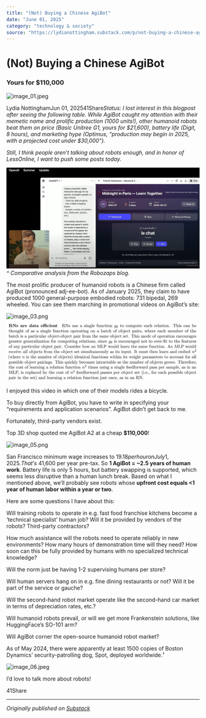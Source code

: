 ```yaml
---
title: "(Not) Buying a Chinese AgiBot"
date: "June 01, 2025"
category: "technology & society"
source: "https://lydianottingham.substack.com/p/not-buying-a-chinese-agibot"
---
```


# (Not) Buying a Chinese AgiBot
### Yours for $110,000
![image_01.jpeg](images/image_01.jpeg)

Lydia NottinghamJun 01, 202541Share*Status: I lost interest in this blogpost after seeing the following table. While AgiBot caught my attention with their memetic name and prolific production (1000 units!), other humanoid robots beat them on price (Basic Unitree G1, yours for $21,600), battery life (Digit, 8 hours), and marketing hype (Optimus, “production may begin in 2025, with a projected cost under $30,000”).*

*Still, I think people aren’t talking about robots enough, and in honor of LessOnline, I want to push some posts today.*

![image_02.png](images/image_02.png)*^ Comparative analysis from the Robozaps blog.*

The most prolific producer of humanoid robots is a Chinese firm called AgiBot (pronounced adj-ee-bot). As of January 2025, they claim to have produced 1000 general-purpose embodied robots: 731 bipedal, 269 wheeled. You can see them marching in promotional videos on AgiBot’s site:

![image_03.png](images/image_03.png)![image_04.png](images/image_04.png)

I enjoyed this video in which one of their models rides a bicycle.

To buy directly from AgiBot, you have to write in specifying your “requirements and application scenarios”. AgiBot didn’t get back to me.

Fortunately, third-party vendors exist.

Top 3D shop quoted me AgiBot A2 at a cheap **$110,000**!

![image_05.png](images/image_05.png)

San Francisco minimum wage increases to $19.18 per hour on July 1, 2025. That’s ~$41,600 per year pre-tax. So **1 AgiBot = ~2.5 years of human work**. Battery life is only 5 hours, but battery swapping is supported, which seems less disruptive than a human lunch break. Based on what I mentioned above, we’ll probably see robots whose **upfront cost equals <1 year of human labor within a year or two**.

Here are some questions I have about this:

Will training robots to operate in e.g. fast food franchise kitchens become a ‘technical specialist’ human job? Will it be provided by vendors of the robots? Third-party contractors?

How much assistance will the robots need to operate reliably in new environments? How many hours of demonstration time will they need? How soon can this be fully provided by humans with no specialized technical knowledge? 

Will the norm just be having 1-2 supervising humans per store?

Will human servers hang on in e.g. fine dining restaurants or not? Will it be part of the service or gauche?

Will the second-hand robot market operate like the second-hand car market in terms of depreciation rates, etc.?

Will humanoid robots prevail, or will we get more Frankenstein solutions, like HuggingFace’s SO-101 arm?

Will AgiBot corner the open-source humanoid robot market?

As of May 2024, there were apparently at least 1500 copies of Boston Dynamics’ security-patrolling dog, Spot, deployed worldwide.¹ 

![image_06.jpeg](images/image_06.jpeg)

I’d love to talk more about robots!







41Share

---

*Originally published on [Substack](https://lydianottingham.substack.com/p/not-buying-a-chinese-agibot)*